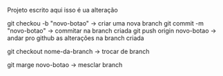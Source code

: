 Projeto escrito aqui
 isso é ua alteração

  git checkou -b "novo-botao" -> criar uma nova branch
   git commit -m "novo-botao" -> commitar na branch criada
   git push origin novo-botao -> andar pro github as alterações na branch criada 

 git checkout nome-da-branch -> trocar de branch

git marge novo-botao -> mesclar branch

